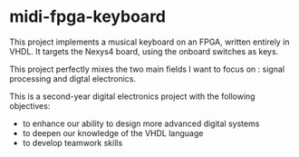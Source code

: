 # midi-fpga-keyboard
This project implements a musical keyboard on an FPGA, written entirely in VHDL. It targets the Nexys4 board, using the onboard switches as keys.

This project perfectly mixes the two main fields I want to focus on : signal processing and digtal electronics.

This is a second-year digital electronics project with the following objectives:
  - to enhance our ability to design more advanced digital systems
  - to deepen our knowledge of the VHDL language
  - to develop teamwork skills

